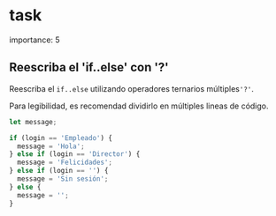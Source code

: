 # task

importance: 5

## Reescriba el 'if..else' con '?'

Reescriba el `if..else` utilizando operadores ternarios múltiples`'?'`.

Para legibilidad, es recomendad dividirlo en múltiples lineas de código.

```javascript
let message;

if (login == 'Empleado') {
  message = 'Hola';
} else if (login == 'Director') {
  message = 'Felicidades';
} else if (login == '') {
  message = 'Sin sesión';
} else {
  message = '';
}
```

